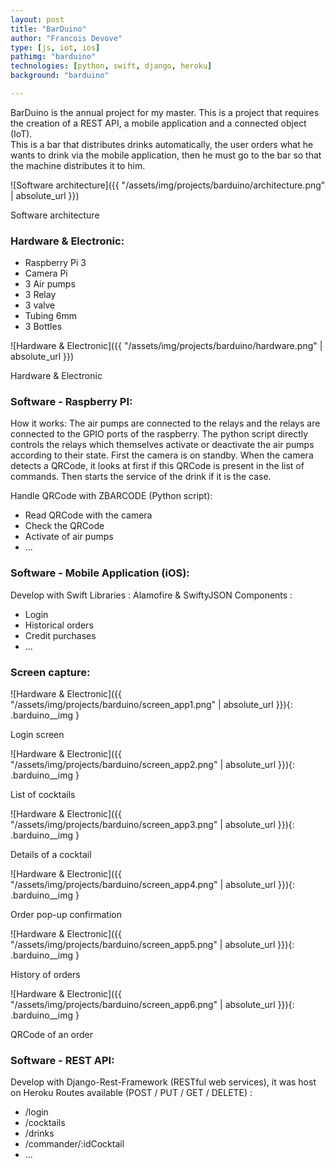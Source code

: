 ```yaml
---
layout: post
title: "BarDuino"
author: "Francois Devove"
type: [js, iot, ios]
pathimg: "barduino"
technologies: [python, swift, django, heroku]
background: "barduino"

---
```

BarDuino is the annual project for my master. This is a project that requires the creation of a REST API, a mobile application and a connected object (IoT).
<br/>
This is a bar that distributes drinks automatically, the user orders what he wants to drink via the mobile application, then he must go to the bar so that the machine distributes it to him.

![Software architecture]({{ "/assets/img/projects/barduino/architecture.png" | absolute_url }})
<p class="legend__picture"> Software architecture </p>


### Hardware & Electronic:
* Raspberry Pi 3
* Camera Pi
* 3 Air pumps
* 3 Relay
* 3 valve
* Tubing 6mm
* 3 Bottles

![Hardware & Electronic]({{ "/assets/img/projects/barduino/hardware.png" | absolute_url }})
<p class="legend__picture"> Hardware & Electronic </p>


### Software - Raspberry PI:
How it works:
The air pumps are connected to the relays and the relays are connected to the GPIO ports of the raspberry. The python script directly controls the relays which themselves activate or deactivate the air pumps according to their state.
First the camera is on standby. When the camera detects a QRCode, it looks at first if this QRCode is present in the list of commands. Then starts the service of the drink if it is the case.

Handle QRCode with ZBARCODE (Python script):
- Read QRCode with the camera
- Check the QRCode
- Activate of air pumps
- ...


### Software - Mobile Application (iOS):

Develop with Swift
Libraries : Alamofire & SwiftyJSON Components :
- Login
- Historical orders
- Credit purchases
- ...


### Screen capture:
![Hardware & Electronic]({{ "/assets/img/projects/barduino/screen_app1.png" | absolute_url }}){: .barduino__img }
<p class="legend__picture">Login screen</p>
![Hardware & Electronic]({{ "/assets/img/projects/barduino/screen_app2.png" | absolute_url }}){: .barduino__img }
<p class="legend__picture">List of cocktails</p>
![Hardware & Electronic]({{ "/assets/img/projects/barduino/screen_app3.png" | absolute_url }}){: .barduino__img }
<p class="legend__picture">Details of a cocktail</p>
![Hardware & Electronic]({{ "/assets/img/projects/barduino/screen_app4.png" | absolute_url }}){: .barduino__img }
<p class="legend__picture">Order pop-up confirmation</p>
![Hardware & Electronic]({{ "/assets/img/projects/barduino/screen_app5.png" | absolute_url }}){: .barduino__img }
<p class="legend__picture">History of orders</p>
![Hardware & Electronic]({{ "/assets/img/projects/barduino/screen_app6.png" | absolute_url }}){: .barduino__img }
<p class="legend__picture">QRCode of an order</p>


### Software - REST API:

Develop with Django-Rest-Framework (RESTful web services), it was host on Heroku
Routes available (POST / PUT / GET / DELETE) :
- /login
- /cocktails
- /drinks
- /commander/:idCocktail
- ...
